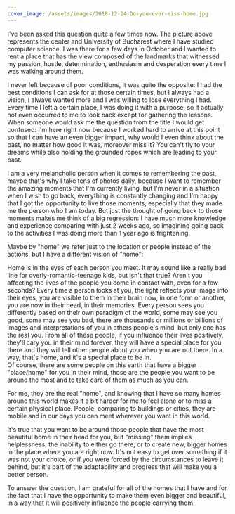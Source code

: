 ```yaml
---
cover_image: /assets/images/2018-12-24-Do-you-ever-miss-home.jpg
---
```

I've been asked this question quite a few times now. The picture above represents the center and University of Bucharest where I have studied computer science. I was there for a few days in October and I wanted to rent a place that has the view composed of the landmarks that witnessed my passion, hustle, determination, enthusiasm and desperation every time I was walking around them.

I never left because of poor conditions, it was quite the opposite: I had the best conditions I can ask for at those certain times, but I always had a vision, I always wanted more and I was willing to lose everything I had. Every time I left a certain place, I was doing it with a purpose, so it actually not even occurred to me to look back except for gathering the lessons. When someone would ask me the question from the title I would get confused: I'm here right now because I worked hard to arrive at this point so that I can have an even bigger impact, why would I even think about the past, no matter how good it was, moreover miss it? You can't fly to your dreams while also holding the grounded ropes which are leading to your past.

I am a very melancholic person when it comes to remembering the past, maybe that's why I take tens of photos daily, because I want to remember the amazing moments that I'm currently living, but I'm never in a situation when I wish to go back, everything is constantly changing and I'm happy that I got the opportunity to live those moments, especially that they made me the person who I am today. But just the thought of going back to those moments makes me think of a big regression: I have much more knowledge and experience comparing with just 2 weeks ago, so imagining going back to the activities I was doing more than 1 year ago is frightening.

Maybe by "home" we refer just to the location or people instead of the actions, but I have a different vision of "home":

Home is in the eyes of each person you meet. It may sound like a really bad line for overly-romantic-teenage kids, but isn't that true? Aren't you affecting the lives of the people you come in contact with, even for a few seconds? Every time a person looks at you, the light reflects your image into their eyes, you are visible to them in their brain now, in one form or another, you are now in their head, in their memories. Every person sees you differently based on their own paradigm of the world, some may see you good, some may see you bad, there are thousands or millions or billions of images and interpretations of you in others people's mind, but only one has the real you. From all of these people, if you influence their lives positively, they'll cary you in their mind forever, they will have a special place for you there and they will tell other people about you when you are not there. In a way, that's home, and it's a special place to be in.\
Of course, there are some people on this earth that have a bigger "place/home" for you in their mind, those are the people you want to be around the most and to take care of them as much as you can.

For me, they are the real "home", and knowing that I have so many homes around this world makes it a bit harder for me to feel alone or to miss a certain physical place. People, comparing to buildings or cities, they are mobile and in our days you can meet wherever you want in this world.

It's true that you want to be around those people that have the most beautiful home in their head for you, but "missing" them implies helplessness, the inability to either go there, or to create new, bigger homes in the place where you are right now. It's not easy to get over something if it was not your choice, or if you were forced by the circumstances to leave it behind, but it's part of the adaptability and progress that will make you a better person.

To answer the question, I am grateful for all of the homes that I have and for the fact that I have the opportunity to make them even bigger and beautiful, in a way that it will positively influence the people carrying them.